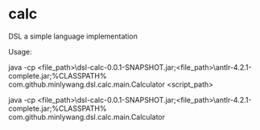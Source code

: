 calc
====

DSL a simple language implementation

Usage:

java -cp <file_path>\dsl-calc-0.0.1-SNAPSHOT.jar;<file_path>\antlr-4.2.1-complete.jar;%CLASSPATH%   com.github.minlywang.dsl.calc.main.Calculator <script_path>

java -cp <file_path>\dsl-calc-0.0.1-SNAPSHOT.jar;<file_path>\antlr-4.2.1-complete.jar;%CLASSPATH%   com.github.minlywang.dsl.calc.main.Calculator<Enter>
